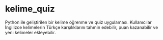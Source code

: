 # kelime_quiz
Python ile geliştirilen bir kelime öğrenme ve quiz uygulaması. Kullanıcılar İngilizce kelimelerin Türkçe karşılıklarını tahmin edebilir, puan kazanabilir ve yeni kelimeler ekleyebilir.
